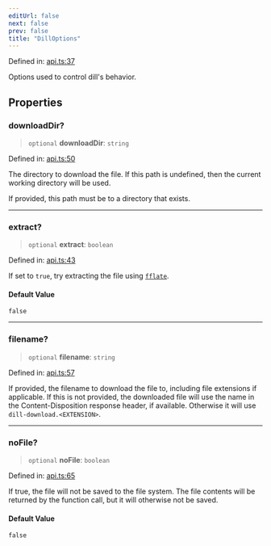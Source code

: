 ```yaml
---
editUrl: false
next: false
prev: false
title: "DillOptions"
---
```


Defined in: [api.ts:37](https://github.com/tylerbutler/tools-monorepo/blob/main/packages/dill/src/api.ts#L37)

Options used to control dill's behavior.

## Properties

### downloadDir?

> `optional` **downloadDir**: `string`

Defined in: [api.ts:50](https://github.com/tylerbutler/tools-monorepo/blob/main/packages/dill/src/api.ts#L50)

The directory to download the file. If this path is undefined, then the current working directory will be used.

If provided, this path must be to a directory that exists.

***

### extract?

> `optional` **extract**: `boolean`

Defined in: [api.ts:43](https://github.com/tylerbutler/tools-monorepo/blob/main/packages/dill/src/api.ts#L43)

If set to `true`, try extracting the file using [`fflate`](https://www.npmjs.com/package/fflate).

#### Default Value

`false`

***

### filename?

> `optional` **filename**: `string`

Defined in: [api.ts:57](https://github.com/tylerbutler/tools-monorepo/blob/main/packages/dill/src/api.ts#L57)

If provided, the filename to download the file to, including file extensions if applicable. If this is not
provided, the downloaded file will use the name in the Content-Disposition response header, if available. Otherwise
it will use `dill-download.<EXTENSION>`.

***

### noFile?

> `optional` **noFile**: `boolean`

Defined in: [api.ts:65](https://github.com/tylerbutler/tools-monorepo/blob/main/packages/dill/src/api.ts#L65)

If true, the file will not be saved to the file system. The file contents will be returned by the function call,
but it will otherwise not be saved.

#### Default Value

`false`
